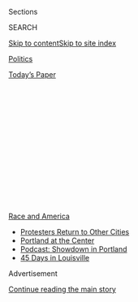 <div id="app">

<div>

<div>

<div>

<div class="NYTAppHideMasthead css-1q2w90k e1suatyy0">

<div class="section css-ui9rw0 e1suatyy2">

<div class="css-eph4ug er09x8g0">

<div class="css-6n7j50">

</div>

<span class="css-1dv1kvn">Sections</span>

<div class="css-10488qs">

<span class="css-1dv1kvn">SEARCH</span>

</div>

[Skip to content](#site-content)[Skip to site
index](#site-index)

</div>

<div id="masthead-section-label" class="css-1wr3we4 eaxe0e00">

[Politics](https://www.nytimes.com/section/politics)

</div>

<div class="css-10698na e1huz5gh0">

</div>

</div>

<div id="masthead-bar-one" class="section hasLinks css-15hmgas e1csuq9d3">

<div class="css-uqyvli e1csuq9d0">

</div>

<div class="css-1uqjmks e1csuq9d1">

</div>

<div class="css-9e9ivx">

[](https://myaccount.nytimes.com/auth/login?response_type=cookie&client_id=vi)

</div>

<div class="css-1bvtpon e1csuq9d2">

[Today’s
Paper](https://www.nytimes.com/section/todayspaper)

</div>

</div>

</div>

</div>

<div data-aria-hidden="false">

<div id="site-content" data-role="main">

<div>

<div class="css-1aor85t" style="opacity:0.000000001;z-index:-1;visibility:hidden">

<div class="css-1hqnpie">

<div class="css-epjblv">

<span class="css-17xtcya">[Politics](/section/politics)</span><span class="css-x15j1o">|</span><span class="css-fwqvlz">George
Soros’s Foundation Pours $220 Million Into Racial Equality
Push</span>

</div>

<div class="css-k008qs">

<div class="css-1iwv8en">

<span class="css-18z7m18"></span>

<div>

</div>

</div>

<span class="css-1n6z4y">https://nyti.ms/2OfWz82</span>

<div class="css-1705lsu">

<div class="css-4xjgmj">

<div class="css-4skfbu" data-role="toolbar" data-aria-label="Social Media Share buttons, Save button, and Comments Panel with current comment count" data-testid="share-tools">

  - 
  - 
  - 
  - 
    
    <div class="css-6n7j50">
    
    </div>

  - 

</div>

</div>

</div>

</div>

</div>

</div>

<div id="NYT_TOP_BANNER_REGION" class="css-13pd83m">

<div>

<div id="styln-prism-menu-1590763508878" class="section interactive-content interactive-size-medium css-1edisqu">

<div class="css-17ih8de interactive-body">

<div id="scroll-container" class="css-1gj85ro">

[<span class="styln-title-wrap"><span class="css-1pje3qr">Race
and</span><span class="css-1pje3qr">
America</span></span>](https://www.nytimes.com/news-event/george-floyd-protests-minneapolis-new-york-los-angeles?action=click&pgtype=Article&state=default&region=TOP_BANNER&context=storylines_menu)

  - [Protesters Return to Other
    Cities](https://www.nytimes.com/2020/07/26/us/protests-portland-seattle-trump.html?action=click&pgtype=Article&state=default&region=TOP_BANNER&context=storylines_menu)
  - [Portland at the
    Center](https://www.nytimes.com/2020/07/24/us/portland-oregon-protests-white-race.html?action=click&pgtype=Article&state=default&region=TOP_BANNER&context=storylines_menu)
  - [Podcast: Showdown in
    Portland](https://www.nytimes.com/2020/07/23/podcasts/the-daily/portland-protests.html?action=click&pgtype=Article&state=default&region=TOP_BANNER&context=storylines_menu)
  - [45 Days in
    Louisville](https://www.nytimes.com/interactive/2020/07/16/us/black-lives-matter-protests-louisville-breonna-taylor.html?action=click&pgtype=Article&state=default&region=TOP_BANNER&context=storylines_menu)

</div>

</div>

</div>

</div>

</div>

<div id="top-wrapper" class="css-1sy8kpn">

<div id="top-slug" class="css-l9onyx">

Advertisement

</div>

[Continue reading the main
story](#after-top)

<div class="ad top-wrapper" style="text-align:center;height:100%;display:block;min-height:250px">

<div id="top" class="place-ad" data-position="top" data-size-key="top">

</div>

</div>

<div id="after-top">

</div>

</div>

<div>

<div id="sponsor-wrapper" class="css-1hyfx7x">

<div id="sponsor-slug" class="css-19vbshk">

Supported by

</div>

[Continue reading the main
story](#after-sponsor)

<div id="sponsor" class="ad sponsor-wrapper" style="text-align:center;height:100%;display:block">

</div>

<div id="after-sponsor">

</div>

</div>

<div class="css-186x18t">

</div>

<div class="css-1vkm6nb ehdk2mb0">

# George Soros’s Foundation Pours $220 Million Into Racial Equality Push

</div>

Mr. Soros’s group will invest $150 million in grants for Black-led
racial justice groups, and another $70 million toward local grants for
criminal justice reform and civic engagement opportunities.

<div class="css-79elbk" data-testid="photoviewer-wrapper">

<div class="css-z3e15g" data-testid="photoviewer-wrapper-hidden">

</div>

<div class="css-1a48zt4 ehw59r15" data-testid="photoviewer-children">

![<span class="css-16f3y1r e13ogyst0" data-aria-hidden="true">The
billionaire George Soros has focused previous philanthropic efforts on
racial justice groups in the United States, as well as on historically
marginalized
groups. </span><span class="css-cnj6d5 e1z0qqy90" itemprop="copyrightHolder"><span class="css-1ly73wi e1tej78p0">Credit...</span><span><span>Fabrice
Coffrini/Agence France-Presse — Getty
Images</span></span></span>](https://static01.nyt.com/images/2020/07/13/us/politics/13soros-money1/13soros-money1-articleLarge.jpg?quality=75&auto=webp&disable=upscale)

</div>

</div>

<div class="css-18e8msd">

<div class="css-vp77d3 epjyd6m0">

<div class="css-hus3qt ey68jwv0" data-aria-hidden="true">

[![Astead W.
Herndon](https://static01.nyt.com/images/2018/09/14/us/author-head-astead/author-head-astead-thumbLarge-v2.png
"Astead W. Herndon")](https://www.nytimes.com/by/astead-w-herndon)

</div>

<div class="css-1baulvz">

By [<span class="css-1baulvz last-byline" itemprop="name">Astead W.
Herndon</span>](https://www.nytimes.com/by/astead-w-herndon)

</div>

</div>

  - 
    
    <div class="css-ld3wwf e16638kd2">
    
    July 13,
    2020
    
    </div>

  - 
    
    <div class="css-4xjgmj">
    
    <div class="css-d8bdto" data-role="toolbar" data-aria-label="Social Media Share buttons, Save button, and Comments Panel with current comment count" data-testid="share-tools">
    
      - 
      - 
      - 
      - 
        
        <div class="css-6n7j50">
        
        </div>
    
      - 
    
    </div>
    
    </div>

</div>

</div>

<div class="section meteredContent css-1r7ky0e" name="articleBody" itemprop="articleBody">

<div class="css-1fanzo5 StoryBodyCompanionColumn">

<div class="css-53u6y8">

The Open Society Foundations, the philanthropic group founded by the
business magnate George Soros, announced on Monday that it was investing
$220 million in efforts to achieve racial equality in America, a huge
financial undertaking that will support several Black-led racial justice
groups for years to come.

The initiative, which comes amid national protests for racial equality
and calls for police reform ignited by the killing of George Floyd in
Minneapolis, will immediately reshape the landscape of Black political
and civil rights organizations, and signals the extent to which race and
identity have become the explicit focal point of American politics in
recent years, with no sign of receding. Mr. Soros, who has at times
faced smears and anti-Semitism over his role as a liberal megadonor, is
also positioning his foundation near the forefront of the protest
movement.

Of the $220 million, the foundation will invest $150 million in
five-year grants for selected groups, including progressive and emerging
organizations like the Black Voters Matter Fund and Repairers of the
Breach, a group founded by the Rev. Dr. William J. Barber II of the Poor
People’s Campaign. The money will also support more established Black
civil rights organizations like the Equal Justice Initiative, which was
founded by the civil rights lawyer Bryan Stevenson and depicted in the
2019 movie “Just Mercy.”

The Open Society Foundations will invest an additional $70 million in
local grants supporting changes to policing and criminal justice. This
money will also be used to pay for opportunities for civic engagement
and to organize internships and political training for young people.

</div>

</div>

<div class="css-1fanzo5 StoryBodyCompanionColumn">

<div class="css-53u6y8">

Patrick Gaspard, the president of the Open Society Foundations, said in
an interview that the group believed the investment was about harnessing
the momentum toward racial justice, but also giving organizations room
to think long-term. Now, he said, is “the moment we’ve been investing in
for the last 25 years.”

“There is this call for justice in Black and brown communities, an
explosion of not just sympathy but solidarity across the board,” Mr.
Gaspard said. “So it’s time to double down. And we understood we can
place a bet on these activists — Black and white — who see this as a
moment of not just incrementalism, but whole-scale reform.”

“The demands being made now will not be met overnight, and we know the
gaze of media and elected officials will turn in other directions,” he
added. “But we need these moments to be sustained. If we’re going to say
‘Black lives matter,’ we need to say ‘Black organizations and structures
matter.’”

Even before Monday’s announcement, progressive groups, Democratic
candidates and racial justice organizations had been flooded with
small-dollar donations, breaking giving records and allowing former Vice
President [Joseph R. Biden
Jr.](https://www.nytimes.com/interactive/2020/us/elections/joe-biden.html)
as well as House and Senate candidates to post [eye-popping fund-raising
numbers](https://www.nytimes.com/2020/07/01/us/politics/trump-fundraising-2020.html).
It is the convergence of an election year in which Democrats are
desperate to defeat [President
Trump](https://www.nytimes.com/interactive/2020/us/elections/donald-trump.html)
with an extraordinary protest movement that has pushed many to action,
[changing public opinion among white
Americans](https://www.nytimes.com/interactive/2020/06/10/upshot/black-lives-matter-attitudes.html)
and ideological moderates in the process.

But in making the grants last for five years, Open Society’s leaders
said, the organization is freeing groups to think beyond the current
moment. Heather McGhee, who is on the foundation’s domestic board and
has been on recent calls informing groups of their new grants, said the
five-year commitments let leaders feel “they could breathe and they can
focus on the strategy and the work.” The calls have been emotional, she
said, as groups that have long felt marginalized by mainstream
philanthropy find out their work will be sustained and supported.

</div>

</div>

<div class="css-1fanzo5 StoryBodyCompanionColumn">

<div class="css-53u6y8">

“It frees up time and ensures that once the corporations stop putting up
statements and small-dollar donations stop, they can keep fighting this
fight,” Ms. McGhee said. “If you take the blinders of racism off, of
course you should be investing in Black leadership — and these
organizations shouldn’t be worrying about money.”

This not the first effort by Mr. Soros or his foundation to target
racial inequality, though it is the most expansive. In 1994, Mr. Soros
started Open Society’s domestic work with a focus on criminal justice
reform. He has also aimed philanthropic efforts at historically
marginalized groups abroad, a nod to his own experience as a Jewish
person who survived the Nazi occupation of Hungary. In recent years, Mr.
Soros has [become a favorite
target](https://www.nytimes.com/2018/10/31/us/politics/george-soros-bombs-trump.html)
of some conservatives and right-wing groups, which have sometimes used
anti-Semitic tropes to try to recast his giving as an effort to seek
world influence.

Between the local grants and the millions for Black-led organizations,
however, Mr. Soros and his foundation have helped answer the question of
whether the social justice groups that have dominated the current moment
are here to stay.

Alexander Soros, who serves alongside his father as the deputy chair of
Open Society, said in a statement that the new investment was a response
to a time “for urgent and bold action.”

“These investments will empower proven leaders in the Black community to
reimagine policing, end mass incarceration and eliminate the barriers to
opportunity that have been the source of inequity for too long,” he
said.

</div>

</div>

<div>

</div>

</div>

<div>

</div>

<div>

</div>

<div>

</div>

<div>

<div id="bottom-wrapper" class="css-1ede5it">

<div id="bottom-slug" class="css-l9onyx">

Advertisement

</div>

[Continue reading the main
story](#after-bottom)

<div id="bottom" class="ad bottom-wrapper" style="text-align:center;height:100%;display:block;min-height:90px">

</div>

<div id="after-bottom">

</div>

</div>

</div>

</div>

</div>

## Site Index

<div>

</div>

## Site Information Navigation

  - [© <span>2020</span> <span>The New York Times
    Company</span>](https://help.nytimes.com/hc/en-us/articles/115014792127-Copyright-notice)

<!-- end list -->

  - [NYTCo](https://www.nytco.com/)
  - [Contact
    Us](https://help.nytimes.com/hc/en-us/articles/115015385887-Contact-Us)
  - [Work with us](https://www.nytco.com/careers/)
  - [Advertise](https://nytmediakit.com/)
  - [T Brand Studio](http://www.tbrandstudio.com/)
  - [Your Ad
    Choices](https://www.nytimes.com/privacy/cookie-policy#how-do-i-manage-trackers)
  - [Privacy](https://www.nytimes.com/privacy)
  - [Terms of
    Service](https://help.nytimes.com/hc/en-us/articles/115014893428-Terms-of-service)
  - [Terms of
    Sale](https://help.nytimes.com/hc/en-us/articles/115014893968-Terms-of-sale)
  - [Site
    Map](https://spiderbites.nytimes.com)
  - [Help](https://help.nytimes.com/hc/en-us)
  - [Subscriptions](https://www.nytimes.com/subscription?campaignId=37WXW)

</div>

</div>

</div>

</div>
